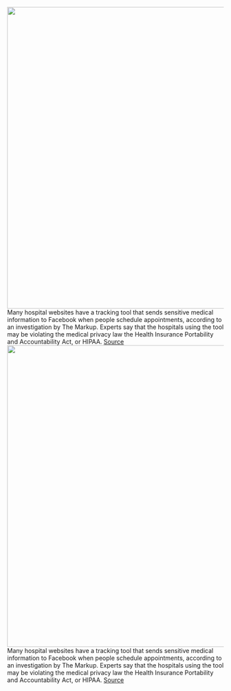 <img src='https://cdn.vox-cdn.com/thumbor/xLshPo42vOUfacN82EOQhoH9dnQ=/0x0:2040x1360/1200x800/filters:focal(857x517:1183x843)/cdn.vox-cdn.com/uploads/chorus_image/image/70983155/akrales_220309_4977_0292.0.jpg' width='700px' /><br/>
Many hospital websites have a tracking tool that sends sensitive medical information to Facebook when people schedule appointments, according to an investigation by The Markup. Experts say that the hospitals using the tool may be violating the medical privacy law the Health Insurance Portability and Accountability Act, or HIPAA.
<a href='https://www.theverge.com/2022/6/16/23170886/hospital-websites-meta-pixel-tracker-facebook-hipaa'> Source <a/><img src='https://cdn.vox-cdn.com/thumbor/xLshPo42vOUfacN82EOQhoH9dnQ=/0x0:2040x1360/1200x800/filters:focal(857x517:1183x843)/cdn.vox-cdn.com/uploads/chorus_image/image/70983155/akrales_220309_4977_0292.0.jpg' width='700px' /><br/>
Many hospital websites have a tracking tool that sends sensitive medical information to Facebook when people schedule appointments, according to an investigation by The Markup. Experts say that the hospitals using the tool may be violating the medical privacy law the Health Insurance Portability and Accountability Act, or HIPAA.
<a href='https://www.theverge.com/2022/6/16/23170886/hospital-websites-meta-pixel-tracker-facebook-hipaa'> Source <a/>